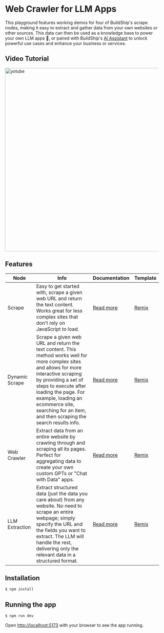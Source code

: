 # Web Crawler for LLM Apps

This playground features working demos for four of BuildShip's scrape nodes, making it easy to extract and gather data from your own websites or other sources. This data can then be used as a knowledge base to power your own LLM apps 🤖, or paired with BuildShip's [AI Assistant](https://docs.buildship.com/ai-assistant/assistant) to unlock powerful use cases and enhance your business or services.

## Video Tutorial

<a href="https://www.youtube.com/embed/OJZzwcgjKW8?si=HC4d_8BUCWnSaIkk" target="_blank">  
<img width="600" alt="yotube" src="https://github.com/rowyio/LLM-Web-Crawler/assets/307298/8c2309ee-c753-4a57-b42c-eba2f0bbc809"/>
</a>

## Features

| Node           | Info                                                                                                                                                                                                                                                                                                                | Documentation                                                                | Template                                                                |
| -------------- | ------------------------------------------------------------------------------------------------------------------------------------------------------------------------------------------------------------------------------------------------------------------------------------------------------------------- | ---------------------------------------------------------------------------- | ----------------------------------------------------------------------- |
| Scrape         | Easy to get started with, scrape a given web URL and return the text content. Works great for less complex sites that don't rely on JavaScript to load.                                                                                                                                                             | [Read more](https://docs.buildship.com/utility-nodes/scrape-web-url)         | [Remix](https://buildship.app/remix?template=scrape-static-site)        |
| Dynamic Scrape | Scrape a given web URL and return the text content. This method works well for more complex sites and allows for more interactive scraping by providing a set of steps to execute after loading the page. For example, loading an ecommerce site, searching for an item, and then scraping the search results info. | [Read more](https://docs.buildship.com/utility-nodes/scrape-web-url-dynamic) | [Remix](https://buildship.app/remix?template=scrape-dynamic-site)       |
| Web Crawler    | Extract data from an entire website by crawling through and scraping all its pages. Perfect for aggregating data to create your own custom GPTs or "Chat with Data" apps.                                                                                                                                           | [Read more](https://docs.buildship.com/utility-nodes/crawler)                | [Remix](https://buildship.app/remix?template=gpt-crawler)               |
| LLM Extraction | Extract structured data (just the data you care about) from any website. No need to scrape an entire webpage; simply specify the URL and the fields you want to extract. The LLM will handle the rest, delivering only the relevant data in a structured format.                                                    | [Read more](https://docs.buildship.com/utility-nodes/llm-extract)            | [Remix](https://buildship.app/remix?template=openai-extract-hackernews) |

## Installation

```sh
$ npm install
```

## Running the app

```sh
$ npm run dev
```

Open [http://localhost:5173](http://localhost:5173) with your browser to see the app running.
